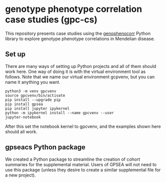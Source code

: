 # genotype phenotype correlation case studies (gpc-cs)

This repository presents case studies using the [genophenocorr](https://github.com/monarch-initiative/genophenocorr) Python library
to explore genotype phenotype correlations in Mendelian disease.

## Set up

There are many ways of setting up Python projects and all of them should work here. One way of doing it is
with the virtual environment tool as follows. Note that we name our virtual environment gcpvenv, but you can name it
anything you want.

```
python3 -m venv gpcvenv
source gpcvenv/bin/activate
pip install --upgrade pip
pip install gpsea
pip install jupyter ipykernel
python -m ipykernel install --name gpcvenv --user
jupyter-notebook
```
After this set the notebook kernel to gpcvenv, and the examples shown here should all work.

## gpseacs Python package

We created a Python package to streamline the creation of cohort summaries for the supplemental material.
Users of GPSEA will not need to use this package (unless they desire to create a similar supplemental file for
a new project).
